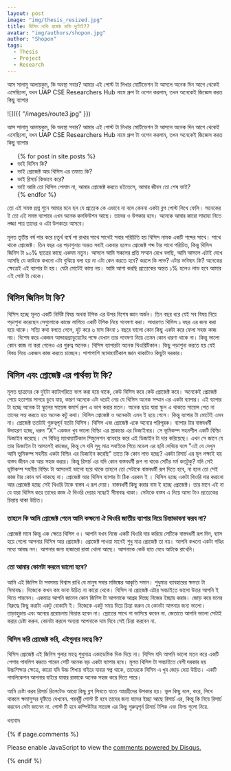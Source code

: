 ```yaml
---
layout: post
image: "img/thesis_resized.jpg"
title: থিসিস নাকি প্রজেক্ট নাকি দুটোই??
avatar: "img/authors/shopon.jpg"
author: "Shopon"
tags:
  - Thesis
  - Project
  - Research
---
```

আস সালামু আলায়কুম,
কি অবস্থা সবার? আমার এই পোস্ট টা লিখার মোটিভেশন টা আসলে অনেক দিন আগে থেকেই এসেছিলো, যখন UAP CSE Researchers Hub নামে গ্রুপ টা ওপেন করলাম, তখন অনেকেই জিজ্ঞেস করত কিছু ব্যাপার

![]({{ "/images/route3.jpg" }})

আস সালামু আলায়কুম,
কি অবস্থা সবার? আমার এই পোস্ট টা লিখার মোটিভেশন টা আসলে অনেক দিন আগে থেকেই এসেছিলো, যখন UAP CSE Researchers Hub নামে গ্রুপ টা ওপেন করলাম, তখন অনেকেই জিজ্ঞেস করত কিছু ব্যাপার

<ul>
{% for post in site.posts %}
  <li>    
      ভাই থিসিস কি?
  </li>
  <li>    
      ভাই প্রোজেক্ট আর থিসিস এর তফাত কি?

  </li>
  <li>    
      ভাই রিসার্চ কিভাবে করে?

  </li>
  <li>    
     ভাই আমি তো থিসিস পেলাম না, আমার প্রোজেক্ট করতে হইতেসে, আমার জীবন তো শেষ ভাই? 

  </li>
{% endfor %}
</ul>

তো এই সমস্ত প্রশ্ন শুনে আমার মনে হল যে প্রত্যেক কে এভাবে না বলে কেননা একটা ব্লগ পোস্ট লিখে ফেলি। অনেকের ই তো এই সমস্ত ব্যাপারে এখন অনেক কনফিউশন আছে। তাদের ও উপকার হবে। অনেকে আবার কারো সাহায্য নিতে লজ্জা পায় তাদের ও এটা উপকারে আসবে। 

মূলত তৃতীয় বর্ষ পার করে চতুর্থ বর্ষে পা রাখার সাথে সাথেই সবার পরিচিতি হয় থিসিস নামক একটি শব্দের সাথে। সাথে থাকে প্রোজেক্ট। তিন বছর এর পড়াশুনায় অন্তত সবাই একবার হলেও প্রোজেক্ট শব্দ টার সাথে পরিচিত, কিন্তু থিসিস জিনিস টা ৯০% ছাত্রের কাছে একদম নতুন। আসলে আমি সকলের প্রতি সম্মান রেখে বলছি, আমি আসলে এটাই দেখে আসছি যে কাউকে কখনো এটা বুঝিয়ে বলা হয় না এটা কেন করতে হবে? করলে কি লাভ? এটার ভবিষ্যৎ কি? অনেকের ক্ষেত্রেই এই ব্যাপার টা হয়। যেটা মোটেই কাম্য নয়। আমি আশা করছি প্রত্যেকের অন্তত ১% হলেও লাভ হবে আমার এই পোষ্ট টা থেকে। 

<h2> থিসিস জিনিস টা কি? </h2>
থিসিস হচ্ছে মূলত একটি নির্দিষ্ট বিষয় অথবা টপিক এর উপর বিশেষ জ্ঞান অর্জন। তিন বছর ধরে যেই সব বিষয় নিয়ে পড়াশুনা করেছেন সেগুলোকে কাজে লাগিয়ে একটি টপিক নিয়ে গবেষণা করা।  সাধারণত থিসিস ১ বছর এর জন্য করা হয়ে থাকে। সত্যি কথা বলতে গেলে, হুট করে ৬ মাস কিংবা ১ বছরে ভালো কোন কিছু একটা করে ফেলা সহজ কাজ নয়। বিশেষ করে একজন আন্ডারগ্র্যাডুয়েটের পক্ষে যেখান তার গবেষণা নিয়ে তেমন কোন ধারণা থাকে না। কিন্তু ভালো কোন কাজ না করা গেলেও এর গুরুত্ব অনেক। থিসিস ব্যাপারটা অনেক থিওরিটিকাল। কিছু পড়াশুনা করতে হয় যেই বিষয় নিয়ে একজন কাজ করতে চাচ্ছেন। পাশাপাশি ম্যাথম্যাটিকাল জ্ঞান থাকাটাও কিছুটা দরকার। 

<h2> থিসিস এবং প্রোজেক্ট এর পার্থক্য টা কি? </h2>
মূলত ছাত্রদের কে দুইটা ক্যাটাগরিতে ভাগ করা হয়ে থাকে, কেউ থিসিস করে কেউ প্রোজেক্ট করে। অনেকেই প্রোজেক্ট পেয়ে হতাশার সাগরে ডুবে যায়, কারণ অনেকে এটা ধরেই নেয় যে থিসিস অনেক সম্মান এর একটা ব্যাপার। এই ব্যাপার টা হচ্ছে অনেক টা স্কুলের সায়েন্স কমার্স গ্রুপ এ ভাগ করার মতন। অনেক ছাত্র যারা স্কুল এ থাকতে সায়েন্স পেত না তাদের সহ্য করতে হত অনেক কটু কথা। থিসিস প্রোজেক্ট ও অনেকটা এমন ই হয়ে গেসে। কিন্তু ব্যাপার টা মোটেই এমন না। প্রোজেক্ট ততটাই গুরুত্বপূর্ন যতটা থিসিস। থিসিস এবং প্রোজেক্ট একে অন্যের পরিপূরক। ব্যাপার টার বাস্তবধর্মী উদাহরণ হচ্ছে, ধরুন “X” একজন খুব ভালো বিল্ডিং এর স্ত্রাকচার এর ডিজাইনার। সে ভূমিকম্প সহনশীল একটি বিল্ডিং ডিজাইন করেছে। সে বিভিন্ন ম্যাথম্যাটিকাল সিমুলেশন ব্যাবহার করে এই ডিজাইন টা দার করিয়েছে। এখন সে জানে যে তার ডিজাইন টা আসলেই কাজের, কিন্তু সে যদি সুধু মাত্র সবাইকে গিয়ে মডেল এর ছবি দেখিয়ে বলে "এই যে দেখুন আমি ভূমিকম্প সহনীয় একটা বিল্ডিং এর ডিজাইন করেছি" তাতে কি কোন লাভ হচ্ছে? একটা রিসার্চ এর মূল লক্ষ্যই হয় বাস্তব জীবন কে আর সহজ করার। কিন্তু রিসার্চ এর যদি কোন বাস্তবধর্মী রূপ না থাকে সেটির মর্ম কতটুকু? যদি সেই ভূমিকম্প সহনীয় বিল্ডিং টা আসলেই ভালো হয়ে থাকে তাহলে তো সেটাকে বাস্তবধর্মী রূপ দিতে হবে, না হলে তো সেই কাজ টার কোন মর্ম থাকছে না। প্রোজেক্ট আর থিসিস ব্যাপার টা ঠিক এরকম ই । থিসিস হচ্ছে একটা থিওরি দার করানো আর প্রোজেক্ট হচ্ছে সেই থিওরি টাকে বাস্তব এ রূপ দেয়া। বাস্তবধর্মী কিছু করার নাম ই হচ্ছে প্রোজেক্ট। তার মানে এই না যে যারা থিসিস করে তাদের কাজ ঐ থিওরি দেয়ার মদ্ধ্যেই সীমাবদ্ধ থাকা। সেটাকে বাস্তব এ নিয়ে আসা টাও প্রত্যেকের চিন্তায় থাকা উচিত। 

<h3> তাহলে কি আমি প্রোজেক্ট পেলে আমি কক্ষনো ঐ থিওরি জাতীয় ব্যাপার নিয়ে চিন্তাভাবনা করব না? </h3>
প্রোজেক্ট মানে কিন্তু এক ক্ষেত্রে থিসিস ও। আপনি যখন নিজে একটি থিওরি দার করিয়ে সেটিকে বাস্তবধর্মী রূপ দিন, ব্যাস হয়ে গেলো আপনার থিসিস আর প্রোজেক্ট। প্রোজেক্ট পাওয়া মানেই শুধু মাত্র প্রোজেক্ট তা নয়। আপনি কখনো একটা গণ্ডির মধ্যে আবদ্ধ নন। আপনার জন্য হাজারো রাস্তা খোলা আছে। আপনাকে কেউ হাত বেধে আটকে রাখেনি। 

<h3> তো আমার কোনটা করলে ভালো হবে?  </h3>
আমি এই জিনিস টা সবসময় বিশ্বাস রাখি যে মানুষ সবার মস্তিষ্কের আকৃতি সমান। শুধুমাত্র ব্যাবহারের ক্ষমতা টা সিমাবদ্ধ। নিজেকে কখন কম ভাবা উচিত না কারো থেকে। থিসিস না প্রোজেক্ট এটার সবচাইতে ভালো উত্তর আপনি ই দিতে পারবেন। একমাত্র আপনি জানেন কোন জিনিস টা আপনাকে আগ্রহ দিচ্ছে নিজের ইচ্ছায় করার। জোড় করে মনের বিরুদ্ধে কিছু করাটা একটু বোকামি ই। নিজেকে একটু সময় দিয়ে চিন্তা করুন যে কোনটা আপনার জন্য ভালো। তাড়াহুড়ায় এবং অন্যের প্ররোচনায় বিভ্রান্ত হবেন না। স্রোতের সাথে গা ভাসিয়ে কবেন না. জেতাতে আপনি ভালো সেটাই করার চেষ্টা করুন. কোনটা করলে অন্যরা আপনাকে দাম দিবে সেই চিন্তা করবেন না.

<h3> থিসিস করি প্রোজেক্ট করি, এইগুলার মহত্ব কি? </h3>
থিসিস প্রোজেক্ট এই জিনিস গুলার মহত্ব শুধুমাত্র একাডেমিক দিক দিয়ে না। থিসিস যদি আপনি ভালো মতন করে একটি পেপার পাবলিশ করতে পারেন সেটি অনেক বড় একটা ব্যাপার হবে। মূলত থিসিস টা সবচাইতে বেশী দরকার হয় উচ্চশিক্ষার ক্ষেত্রে, কারো যদি উচ্চ শিখায় বাইরে যাবার স্বপ্ন থাকে, তাদেরকে থিসিস এ খুব জোড় দেয়া উচিত। একটি পাবলিকেশন আপনার বাইরে যাবার রাস্তাকে অনেক সহজ করে দিতে পারে।

আমি চেষ্টা করব রিসার্চ রিলেটেড আরো কিছু ব্লগ লিখতে যাতে আগ্রহীদের উপকার হয়। ভুল কিছু বলে, করে, লিখে থাকলে ক্ষমাসুন্দর দৃষ্টিতে দেখবেন. পরবর্র্তী পোস্ট টি হবে তাদের জন্য যাদের ইচ্ছা আছে রিসার্চ এর, কিন্তু কি নিয়ে রিসার্চ করবেন সেটা জানেন না. পোস্ট টি হবে কম্পিউটার সায়েন্স এর কিছু গুরুত্বপূর্ন রিসার্চ টপিক এবং ফিল্ড গুলো নিয়ে.


ধন্যবাদ

{% if page.comments %} 
<div id="disqus_thread"></div>
<script>

/**
*  RECOMMENDED CONFIGURATION VARIABLES: EDIT AND UNCOMMENT THE SECTION BELOW TO INSERT DYNAMIC VALUES FROM YOUR PLATFORM OR CMS.
*  LEARN WHY DEFINING THESE VARIABLES IS IMPORTANT: https://disqus.com/admin/universalcode/#configuration-variables*/

var disqus_config = function () {
this.page.url ="https://mdshopon.github.io/"

this.page.identifier = '/ThesisOrProject/';
};

(function() { // DON'T EDIT BELOW THIS LINE
var d = document, s = d.createElement('script');
s.src = 'https://mdshopon-github-io.disqus.com/embed.js';
s.setAttribute('data-timestamp', +new Date());
(d.head || d.body).appendChild(s);
})();
</script>
<noscript>Please enable JavaScript to view the <a href="https://disqus.com/?ref_noscript">comments powered by Disqus.</a></noscript>
                            

{% endif %}
